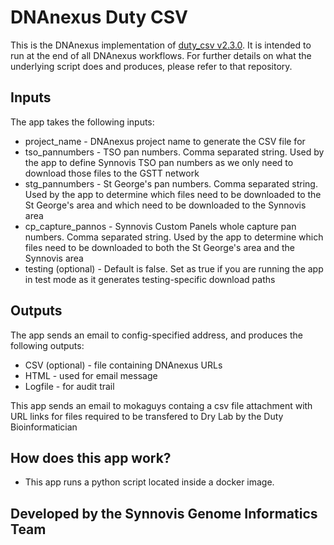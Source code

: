 # DNAnexus Duty CSV

This is the DNAnexus implementation of [duty_csv v2.3.0](https://github.com/moka-guys/duty_csv/releases/tag/v2.3.0). It is intended to run at the end of all DNAnexus workflows. For further details on what the underlying script does and produces, please refer to that repository.

## Inputs

The app takes the following inputs: 

* project_name - DNAnexus project name to generate the CSV file for
* tso_pannumbers - TSO pan numbers. Comma separated string. Used by the app to define Synnovis TSO pan numbers as we only need to download those files to the GSTT network
* stg_pannumbers - St George's pan numbers. Comma separated string. Used by the app to determine which files need to be downloaded to the St George's area and which need to be downloaded to the Synnovis area
* cp_capture_pannos - Synnovis Custom Panels whole capture pan numbers. Comma separated string. Used by the app to determine which files need to be downloaded to both the St George's area and the Synnovis area
* testing (optional) - Default is false. Set as true if you are running the app in test mode as it generates testing-specific download paths

## Outputs

The app sends an email to config-specified address, and produces the following outputs:
* CSV (optional) - file containing DNAnexus URLs
* HTML - used for email message
* Logfile - for audit trail
  
This app sends an email to mokaguys containg a csv file attachment with URL links for files required to be transfered to Dry Lab by the Duty Bioinformatician

## How does this app work?

* This app runs a python script located inside a docker image.

## Developed by the Synnovis Genome Informatics Team
